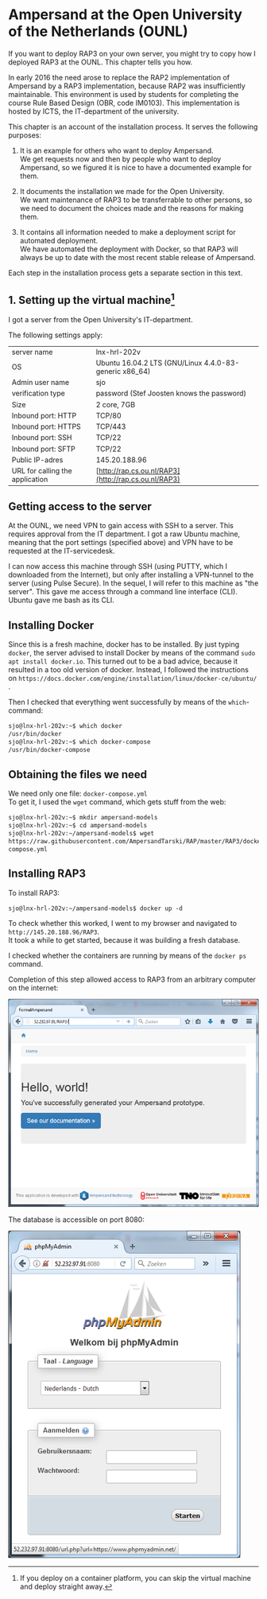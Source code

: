 # Ampersand at the Open University of the Netherlands \(OUNL\)

If you want to deploy RAP3 on your own server, you might try to copy how I deployed RAP3 at the OUNL. This chapter tells you how.

In early 2016 the need arose to replace the RAP2 implementation of Ampersand by a RAP3 implementation, because RAP2 was insufficiently maintainable. This environment is used by students for completing the course Rule Based Design \(OBR, code IM0103\).  This implementation is hosted by ICTS, the IT-department of the university.

This chapter is an account of the installation process. It serves the following purposes:

1. It is an example for others who want to deploy Ampersand.  
   We get requests now and then by people who want to deploy Ampersand, so we figured it is nice to have a documented example for them.

2. It documents the installation we made for the Open University.  
   We want maintenance of RAP3 to be transferrable to other persons, so we need to document the choices made and the reasons for making them.

3. It contains all information needed to make a deployment script for automated deployment.  
   We have automated the deployment with Docker, so that RAP3 will always be up to date with the most recent stable release of Ampersand.

Each step in the installation process gets a separate section in this text.

## 1. Setting up the virtual machine[^1]

I got a server from the Open University's IT-department.

The following settings apply:

|  |  |
| :--- | :--- |
| server name | lnx-hrl-202v |
| OS | Ubuntu 16.04.2 LTS \(GNU/Linux 4.4.0-83-generic x86\_64\) |
| Admin user name | sjo |
| verification type | password \(Stef Joosten knows the password\) |
| Size | 2 core, 7GB |
| Inbound port: HTTP | TCP/80 |
| Inbound port: HTTPS | TCP/443 |
| Inbound port: SSH | TCP/22 |
| Inbound port: SFTP | TCP/22 |
| Public IP-adres | 145.20.188.96 |
| URL for calling the application | [http://rap.cs.ou.nl/RAP3](http://rap.cs.ou.nl/RAP3) |

## Getting access to the server

At the OUNL, we need VPN to gain access with SSH to a server. This requires approval from the IT department. I got a raw Ubuntu machine, meaning that the port settings \(specified above\) and VPN have to be requested at the IT-servicedesk.

I can now access this machine through SSH \(using PUTTY, which I downloaded from the Internet\), but only after installing a VPN-tunnel to the server \(using Pulse Secure\).  In the sequel, I will refer to this machine as "the server". This gave me access through a command line interface \(CLI\). Ubuntu gave me bash as its CLI.

## Installing Docker

Since this is a fresh machine, docker has to be installed. By just typing `docker`, the server advised to install Docker by means of the command `sudo apt install docker.io`. This turned out to be a bad advice, because it resulted in a too old version of docker. Instead, I followed the instructions on `https://docs.docker.com/engine/installation/linux/docker-ce/ubuntu/` .

Then I checked that everything went successfully by means of the `which`-command:

```
sjo@lnx-hrl-202v:~$ which docker
/usr/bin/docker
sjo@lnx-hrl-202v:~$ which docker-compose
/usr/bin/docker-compose
```

## Obtaining the files we need

We need only one file: `docker-compose.yml`  
To get it, I used the `wget` command, which gets stuff from the web:

```
sjo@lnx-hrl-202v:~$ mkdir ampersand-models
sjo@lnx-hrl-202v:~$ cd ampersand-models
sjo@lnx-hrl-202v:~/ampersand-models$ wget https://raw.githubusercontent.com/AmpersandTarski/RAP/master/RAP3/docker-compose.yml
```

## Installing RAP3

To install RAP3:

```
sjo@lnx-hrl-202v:~/ampersand-models$ docker up -d
```

To check whether this worked, I went to my browser and navigated to `http://145.20.188.96/RAP3`.  
It took a while to get started, because it was building a fresh database.

I checked whether the containers are running by means of the `docker ps` command.

Completion of this step allowed access to RAP3 from an arbitrary computer on the internet:

![](/assets/import.png)

The database is accessible on port 8080:

![](/assets/phpMyAdmin.png)

[^1]: If you deploy on a container platform, you can skip the virtual machine and deploy straight away.

